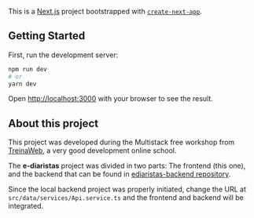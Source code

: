 This is a [Next.js](https://nextjs.org/) project bootstrapped with [`create-next-app`](https://github.com/vercel/next.js/tree/canary/packages/create-next-app).

## Getting Started

First, run the development server:

```bash
npm run dev
# or
yarn dev
```

Open [http://localhost:3000](http://localhost:3000) with your browser to see the result.

## About this project

This project was developed during the Multistack free workshop from [TreinaWeb](https://www.treinaweb.com.br/), a very good development online school.

The **e-diaristas** project was divided in two parts: The frontend (this one), and the backend that can be found in [ediaristas-backend repository](https://github.com/pmmdesenvolvedor/ediaristas-backend).

Since the local backend project was properly initiated, change the URL at `src/data/services/Api.service.ts` and the frontend and backend will be integrated.
